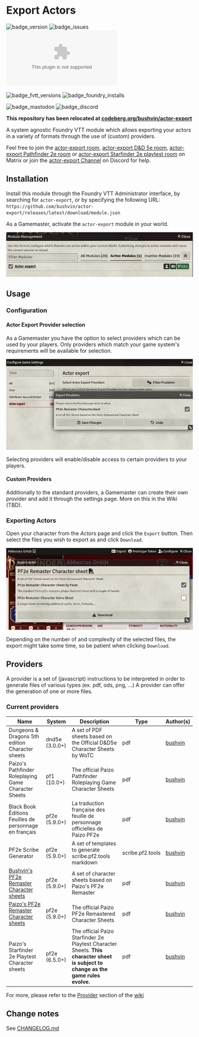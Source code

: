 # Export Actors

![badge_version] ![badge_issues] ![badge_downloads]

![badge_fvtt_versions] ![badge_foundry_installs]

![badge_mastodon] ![badge_discord]

**This repository has been relocated at [codeberg.org/bushvin/actor-export](https://codeberg.org/bushvin/actor-export)**

A system agnostic Foundry VTT module which allows exporting your actors in a variety of formats through the use of (custom) providers.

Feel free to join the [actor-export room](https://matrix.to/#/#actor-export-general:matrix.elaba.net), [actor-export D&D 5e room](https://matrix.to/#/#actor-export-dnd5e:matrix.elaba.net), [actor-export Pathfinder 2e room](https://matrix.to/#/#actor-export-pf2e:matrix.elaba.net) or [actor-export Starfinder 2e playtest room](https://matrix.to/#/#actor-export-sf2e:matrix.elaba.net) on Matrix or join the [actor-export Channel](https://discord.gg/6U89NQrtyS) on Discord for help.

## Installation

Install this module through the Foundry VTT Administrator interface, by searching for `actor-export`, or by specifying the following URL: `https://github.com/bushvin/actor-export/releases/latest/download/module.json`

As a Gamemaster, activate the `actor-export` module in your world.

![Enable actor-export module](assets/gamemaster-enable-module.png "Enable Module")

## Usage

### Configuration

#### Actor Export Provider selection

As a Gamemaster you have the option to select providers which can be used by your players. Only providers which match your game system's requirements will be available for selection.

![Select Providers](assets/gamemaster-select-providers.png "Select Providers")

Selecting providers will enable/disable access to certain providers to your players.

#### Custom Providers

Additionally to the standard providers, a Gamemaster can create their own provider and add it through the settings page. More on this in the Wiki (TBD).

### Exporting Actors

Open your character from the *Actors* page and click the `Export` button. Then select the files you wish to export as and click `Download`.

![Select Provider Files](assets/player-export-actor.png "Select Provider Files")

Depending on the number of and complexity of the selected files, the export might take some time, so be patient when clicking `Download`.

## Providers

A provider is a set of (javascript) instructions to be interpreted in order to generate files of various types (ex. pdf, ods, png, ...) A provider can offer the generation of one or more files.

### Current providers

| Name                                                                                                                                      | System         | Description                                                                                                                         | Type             | Author(s)                             |
| ----------------------------------------------------------------------------------------------------------------------------------------- | -------------- | ----------------------------------------------------------------------------------------------------------------------------------- | ---------------- | ------------------------------------- |
| Dungeons & Dragons 5th edition Character sheets                                                                                           | dnd5e (3.0.0+) | A set of PDF sheets based on the Official D&D5e Character Sheets by WoTC                                                            | pdf              | [bushvin](https://github.com/bushvin) |
| Paizo's Pathfinder Roleplaying Game Character Sheets                                                                                      | pf1 (10.0+)    | The official Paizo Pathfinder Roleplaying Game Character Sheets                                                                     | pdf              | [bushvin](https://github.com/bushvin) |
| Black Book Éditions Feuilles de personnage en français                                                                                    | pf2e (5.9.0+)  | La traduction française des feuille de personnage officielles de Paizo PF2e                                                         | pdf              | [bushvin](https://github.com/bushvin) |
| PF2e Scribe Generator                                                                                                                     | pf2e (5.9.0+)  | A set of templates to generate scribe.pf2.tools markdown                                                                            | scribe.pf2.tools | [bushvin](https://github.com/bushvin) |
| [Bushvin's PF2e Remaster Character sheets]([./pf2e-remaster-bushvin](https://github.com/bushvin/actor-export/wiki/pf2e-remaster-bushvin)) | pf2e (5.9.0+)  | A set of character sheets based on Paizo's PF2e Remaster                                                                            | pdf              | [bushvin](https://github.com/bushvin) |
| [Paizo's PF2e Remaster Character sheets]([./pf2e-remaster-paizo](https://github.com/bushvin/actor-export/wiki/pf2e-remaster-paizo))       | pf2e (5.9.0+)  | The official Paizo PF2e Remastered Character Sheets                                                                                 | pdf              | [bushvin](https://github.com/bushvin) |
| Paizo's Starfinder 2e Playtest Character sheets                                                                                           | pf2e (6.5.0+)  | The official Paizo Starfinder 2e Playtest Character Sheets. **This character sheet is subject to change as the game rules evolve.** | pdf              | [bushvin](https://github.com/bushvin) |

For more, please refer to the [Provider](https://github.com/bushvin/actor-export/wiki#providers) section of the [wiki](https://github.com/bushvin/actor-export/wiki)

## Change notes

See [CHANGELOG.md](CHANGELOG.md)

[badge_version]: https://img.shields.io/github/v/tag/bushvin/actor-export?label=Version&style=flat-square&color=2577a1

[badge_issues]: https://img.shields.io/github/issues/bushvin/actor-export?style=flat-square
[badge_downloads]: https://img.shields.io/github/downloads/bushvin/actor-export/actor-export.zip?label=Downloads&style=flat-square&color=9b43a8

[badge_fvtt_versions]: https://img.shields.io/endpoint?url=https://foundryshields.com/version?url=https://github.com/bushvin/actor-export/releases/latest/download/module.json&style=flat-square&color=ff6400

[badge_mastodon]: https://img.shields.io/mastodon/follow/1084764?domain=https%3A%2F%2Fmastodon.social&logo=mastodon&logoColor=white&style=flat-square&label=%40bushvin%40mastodon.social

[badge_discord]: https://img.shields.io/discord/1194592282205237290?style=flat-square&logo=discord

[badge_foundry_installs]: https://img.shields.io/badge/dynamic/json?url=https%3A%2F%2Fforge-vtt.com%2Fapi%2Fbazaar%2Fpackage%2Factor-export&query=package.installs&style=flat-square&label=Foundry%20Installs
